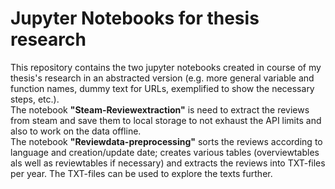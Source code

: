 # Jupyter Notebooks for thesis research 

This repository contains the two jupyter notebooks created in course of my thesis's research in an abstracted version (e.g. more general variable and function names, dummy text for URLs, exemplified to show the necessary steps, etc.). <br/>
The notebook **"Steam-Reviewextraction"** is need to extract the reviews from steam and save them to local storage to not exhaust the API limits and also to work on the data offline. <br>
The notebook **"Reviewdata-preprocessing"** sorts the reviews according to language and creation/update date; creates various tables (overviewtables als well as reviewtables if necessary) and extracts the reviews into TXT-files per year. The TXT-files can be used to explore the texts further. 

